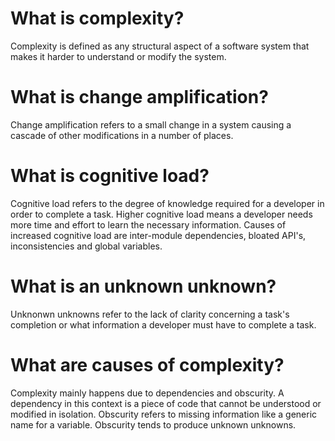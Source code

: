 # What is complexity?

Complexity is defined as any structural aspect of a software system that makes it harder
to understand or modify the system.

# What is change amplification?

Change amplification refers to a small change in a system causing a cascade of
other modifications in a number of places.

# What is cognitive load?

Cognitive load refers to the degree of knowledge required for a developer
in order to complete a task. Higher cognitive load means a developer needs more
time and effort to learn the necessary information. Causes of increased cognitive load
are inter-module dependencies, bloated API's, inconsistencies and global variables.

# What is an unknown unknown?

Unknonwn unknowns refer to the lack of clarity concerning a task's completion or
what information a developer must have to complete a task.

# What are causes of complexity?

Complexity mainly happens due to dependencies and obscurity. A dependency in this context
is a piece of code that cannot be understood or modified in isolation. Obscurity refers
to missing information like a generic name for a variable. Obscurity tends to produce
unknown unknowns.
